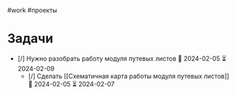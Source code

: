 #work 
#проекты 

# Задачи
- [/] Нужно разобрать работу модуля путевых листов 🛫 2024-02-05 ⏳ 2024-02-09
	- [/] Сделать [[Схематичная карта работы модуля путевых листов]] 🛫 2024-02-05 ⏳ 2024-02-07